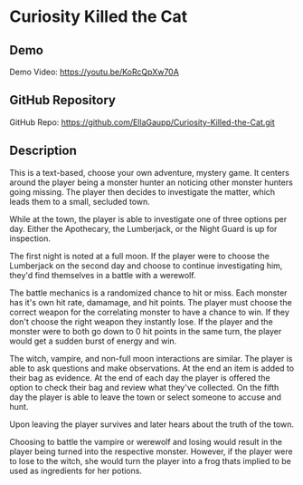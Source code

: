 # Curiosity Killed the Cat

## Demo
Demo Video: <https://youtu.be/KoRcQpXw70A>

## GitHub Repository
GitHub Repo: <https://github.com/EllaGaupp/Curiosity-Killed-the-Cat.git>

## Description

This is a text-based, choose your own adventure, mystery game. It centers around
the player being a monster hunter an noticing other monster hunters going missing. 
The player then decides to investigate the matter, which leads them to a small,
secluded town.

While at the town, the player is able to investigate one of three options per day.
Either the Apothecary, the Lumberjack, or the Night Guard is up for inspection.

The first night is noted at a full moon. If the player were to choose the 
Lumberjack on the second day and choose to continue investigating him, 
they'd find themselves in a battle with a werewolf.

The battle mechanics is a randomized chance to hit or miss. Each monster
has it's own hit rate, damamage, and hit points. The player must choose 
the correct weapon for the correlating monster to have a chance to win.
If they don't choose the right weapon they instantly lose. If the player
and the monster were to both go down to 0 hit points in the same turn,
the player would get a sudden burst of energy and win. 

The witch, vampire, and non-full moon interactions are similar.
The player is able to ask questions and make observations.
At the end an item is added to their bag as evidence. At the
end of each day the player is offered the option to check
their bag and review what they've collected. On the 
fifth day the player is able to leave the town or select 
someone to accuse and hunt. 

Upon leaving the player survives and later hears about the truth 
of the town.

Choosing to battle the vampire or werewolf and losing would
result in the player being turned into the respective monster.
However, if the player were to lose to the witch, she would
turn the player into a frog thats implied to be used as ingredients 
for her potions. 